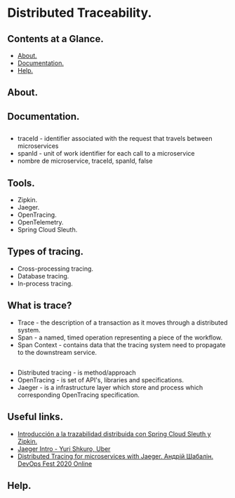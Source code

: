 # Distributed Traceability.





## Contents at a Glance.
* [About.](#about)
* [Documentation.](#documentation)
* [Help.](#help)





## About.





## Documentation.





## 
* traceId - identifier associated with the request that travels between microservices
* spanId - unit of work identifier for each call to a microservice
* nombre de microservice, traceId, spanId, false





## Tools.
* Zipkin.
* Jaeger.
* OpenTracing.
* OpenTelemetry.
* Spring Cloud Sleuth.





## Types of tracing.
* Cross-processing tracing.
* Database tracing.
* In-process tracing.





## What is trace?
* Trace - the description of a transaction as it moves through a distributed system.
* Span - a named, timed operation representing a piece of the workflow.
* Span Context - contains data that the tracing system need to propagate to the downstream service.





## 
* Distributed tracing - is method/approach
* OpenTracing - is set of API's, libraries and specifications.
* Jaeger - is a infrastructure layer which store and process which corresponding OpenTracing specification. 





## Useful links.
* [Introducción a la trazabilidad distribuida con Spring Cloud Sleuth y Zipkin.](https://www.youtube.com/watch?v=9TxSLGpt5Eo)
* [Jaeger Intro - Yuri Shkuro, Uber](https://www.youtube.com/watch?v=UNqilb9_zwY)
* [Distributed Tracing for microservices with Jaeger. Андрій Шабалін. DevOps Fest 2020 Online](https://www.youtube.com/watch?v=SY9L9L5LLLk)





## Help.
